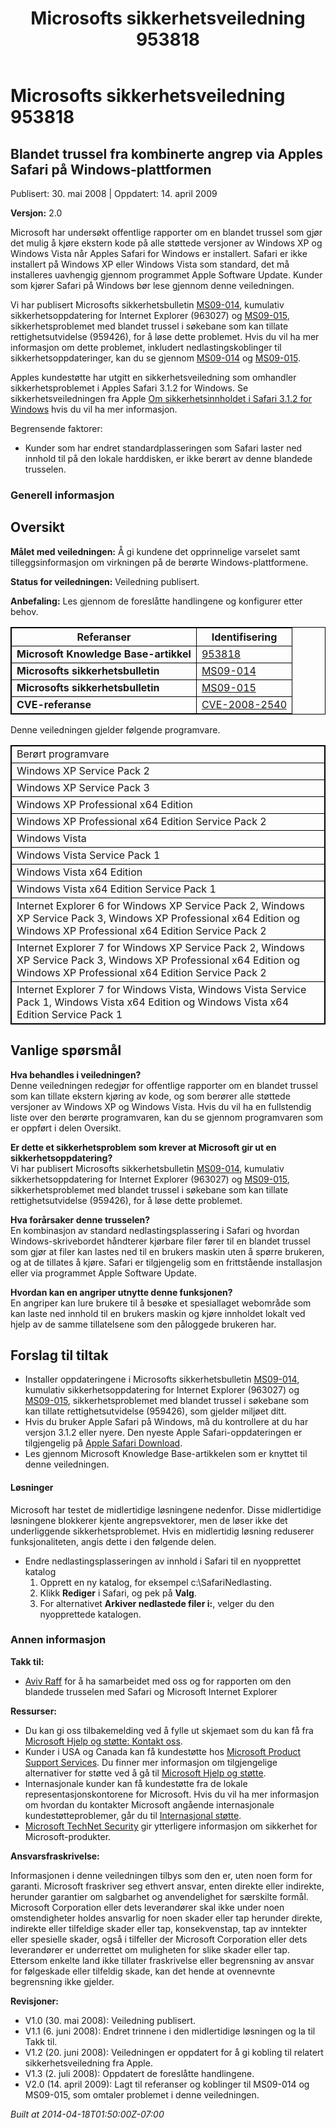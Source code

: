 ﻿---
title: Microsofts sikkerhetsveiledning 953818
TOCTitle: "953818"
ms:assetid: "953818"
ms:mtpsurl: https://technet.microsoft.com/nb-NO/library/953818(v=Security.10)
ms:contentKeyID: 61230838
ms.date: 04/18/2014
mtps_version: v=Security.10
ms.translationtype: HT
---

# Microsofts sikkerhetsveiledning 953818

## Blandet trussel fra kombinerte angrep via Apples Safari på Windows-plattformen

Publisert: 30. mai 2008 | Oppdatert: 14. april 2009

**Versjon:** 2.0

Microsoft har undersøkt offentlige rapporter om en blandet trussel som gjør det mulig å kjøre ekstern kode på alle støttede versjoner av Windows XP og Windows Vista når Apples Safari for Windows er installert. Safari er ikke installert på Windows XP eller Windows Vista som standard, det må installeres uavhengig gjennom programmet Apple Software Update. Kunder som kjører Safari på Windows bør lese gjennom denne veiledningen.

Vi har publisert Microsofts sikkerhetsbulletin [MS09-014](http://go.microsoft.com/fwlink/?linkid=146659), kumulativ sikkerhetsoppdatering for Internet Explorer (963027) og [MS09-015](http://go.microsoft.com/fwlink/?linkid=146803), sikkerhetsproblemet med blandet trussel i søkebane som kan tillate rettighetsutvidelse (959426), for å løse dette problemet. Hvis du vil ha mer informasjon om dette problemet, inkludert nedlastingskoblinger til sikkerhetsoppdateringer, kan du se gjennom [MS09-014](http://go.microsoft.com/fwlink/?linkid=146659) og [MS09-015](http://go.microsoft.com/fwlink/?linkid=146803).

Apples kundestøtte har utgitt en sikkerhetsveiledning som omhandler sikkerhetsproblemet i Apples Safari 3.1.2 for Windows. Se sikkerhetsveiledningen fra Apple [Om sikkerhetsinnholdet i Safari 3.1.2 for Windows](http://support.apple.com/kb/ht2092) hvis du vil ha mer informasjon.

Begrensende faktorer:

  - Kunder som har endret standardplasseringen som Safari laster ned innhold til på den lokale harddisken, er ikke berørt av denne blandede trusselen.

### Generell informasjon

## Oversikt

**Målet med veiledningen:** Å gi kundene det opprinnelige varselet samt tilleggsinformasjon om virkningen på de berørte Windows-plattformene.

**Status for veiledningen:** Veiledning publisert.

**Anbefaling:** Les gjennom de foreslåtte handlingene og konfigurer etter behov.

<table style="border:1px solid black;">
<thead>
<tr class="header">
<th style="border:1px solid black;">Referanser</th>
<th style="border:1px solid black;">Identifisering</th>
</tr>
</thead>
<tbody>
<tr class="odd">
<td style="border:1px solid black;"><strong>Microsoft Knowledge Base-artikkel</strong></td>
<td style="border:1px solid black;"><a href="http://support.microsoft.com/kb/953818">953818</a></td>
</tr>
<tr class="even">
<td style="border:1px solid black;"><strong>Microsofts sikkerhetsbulletin</strong></td>
<td style="border:1px solid black;"><a href="http://go.microsoft.com/fwlink/?linkid=146659">MS09-014</a></td>
</tr>
<tr class="odd">
<td style="border:1px solid black;"><strong>Microsofts sikkerhetsbulletin</strong></td>
<td style="border:1px solid black;"><a href="http://go.microsoft.com/fwlink/?linkid=146803">MS09-015</a></td>
</tr>
<tr class="even">
<td style="border:1px solid black;"><strong>CVE-referanse</strong></td>
<td style="border:1px solid black;"><a href="http://www.cve.mitre.org/cgi-bin/cvename.cgi?name=cve-2008-2540">CVE-2008-2540</a></td>
</tr>
</tbody>
</table>


Denne veiledningen gjelder følgende programvare.

<table style="border:1px solid black;">
<tbody>
<tr class="odd">
<td style="border:1px solid black;">Berørt programvare</td>
</tr>
<tr class="even">
<td style="border:1px solid black;">Windows XP Service Pack 2</td>
</tr>
<tr class="odd">
<td style="border:1px solid black;">Windows XP Service Pack 3</td>
</tr>
<tr class="even">
<td style="border:1px solid black;">Windows XP Professional x64 Edition</td>
</tr>
<tr class="odd">
<td style="border:1px solid black;">Windows XP Professional x64 Edition Service Pack 2</td>
</tr>
<tr class="even">
<td style="border:1px solid black;">Windows Vista</td>
</tr>
<tr class="odd">
<td style="border:1px solid black;">Windows Vista Service Pack 1</td>
</tr>
<tr class="even">
<td style="border:1px solid black;">Windows Vista x64 Edition</td>
</tr>
<tr class="odd">
<td style="border:1px solid black;">Windows Vista x64 Edition Service Pack 1</td>
</tr>
<tr class="even">
<td style="border:1px solid black;">Internet Explorer 6 for Windows XP Service Pack 2, Windows XP Service Pack 3, Windows XP Professional x64 Edition og Windows XP Professional x64 Edition Service Pack 2</td>
</tr>
<tr class="odd">
<td style="border:1px solid black;">Internet Explorer 7 for Windows XP Service Pack 2, Windows XP Service Pack 3, Windows XP Professional x64 Edition og Windows XP Professional x64 Edition Service Pack 2</td>
</tr>
<tr class="even">
<td style="border:1px solid black;">Internet Explorer 7 for Windows Vista, Windows Vista Service Pack 1, Windows Vista x64 Edition og Windows Vista x64 Edition Service Pack 1</td>
</tr>
</tbody>
</table>


## Vanlige spørsmål

**Hva behandles i veiledningen?**  
Denne veiledningen redegjør for offentlige rapporter om en blandet trussel som kan tillate ekstern kjøring av kode, og som berører alle støttede versjoner av Windows XP og Windows Vista. Hvis du vil ha en fullstendig liste over den berørte programvaren, kan du se gjennom programvaren som er oppført i delen Oversikt.

**Er dette et sikkerhetsproblem som krever at Microsoft gir ut en sikkerhetsoppdatering?**  
Vi har publisert Microsofts sikkerhetsbulletin [MS09-014](http://go.microsoft.com/fwlink/?linkid=146659), kumulativ sikkerhetsoppdatering for Internet Explorer (963027) og [MS09-015](http://go.microsoft.com/fwlink/?linkid=146803), sikkerhetsproblemet med blandet trussel i søkebane som kan tillate rettighetsutvidelse (959426), for å løse dette problemet.

**Hva forårsaker denne trusselen?**  
En kombinasjon av standard nedlastingsplassering i Safari og hvordan Windows-skrivebordet håndterer kjørbare filer fører til en blandet trussel som gjør at filer kan lastes ned til en brukers maskin uten å spørre brukeren, og at de tillates å kjøre. Safari er tilgjengelig som en frittstående installasjon eller via programmet Apple Software Update.

**Hvordan kan en angriper utnytte denne funksjonen?**  
En angriper kan lure brukere til å besøke et spesiallaget webområde som kan laste ned innhold til en brukers maskin og kjøre innholdet lokalt ved hjelp av de samme tillatelsene som den påloggede brukeren har.

## Forslag til tiltak

  - Installer oppdateringene i Microsofts sikkerhetsbulletin [MS09-014](http://go.microsoft.com/fwlink/?linkid=146659), kumulativ sikkerhetsoppdatering for Internet Explorer (963027) og [MS09-015](http://go.microsoft.com/fwlink/?linkid=146803), sikkerhetsproblemet med blandet trussel i søkebane som kan tillate rettighetsutvidelse (959426), som gjelder miljøet ditt.
  - Hvis du bruker Apple Safari på Windows, må du kontrollere at du har versjon 3.1.2 eller nyere. Den nyeste Apple Safari-oppdateringen er tilgjengelig på [Apple Safari Download](http://www.apple.com/safari/download/).
  - Les gjennom Microsoft Knowledge Base-artikkelen som er knyttet til denne veiledningen.

#### Løsninger

Microsoft har testet de midlertidige løsningene nedenfor. Disse midlertidige løsningene blokkerer kjente angrepsvektorer, men de løser ikke det underliggende sikkerhetsproblemet. Hvis en midlertidig løsning reduserer funksjonaliteten, angis dette i den følgende delen.

  - Endre nedlastingsplasseringen av innhold i Safari til en nyopprettet katalog
    1.  Opprett en ny katalog, for eksempel c:\\SafariNedlasting.
    2.  Klikk **Rediger** i Safari, og pek på **Valg**.
    3.  For alternativet **Arkiver nedlastede filer i:**, velger du den nyopprettede katalogen.

### Annen informasjon

**Takk til:**

  - [Aviv Raff](http://aviv.raffon.net/) for å ha samarbeidet med oss og for rapporten om den blandede trusselen med Safari og Microsoft Internet Explorer

**Ressurser:**

  - Du kan gi oss tilbakemelding ved å fylle ut skjemaet som du kan få fra [Microsoft Hjelp og støtte: Kontakt oss](https://support.microsoft.com/common/survey.aspx?scid=sw;en;1257&amp;showpage=1&amp;ws=technet&amp;sd=tech).
  - Kunder i USA og Canada kan få kundestøtte hos [Microsoft Product Support Services](http://go.microsoft.com/fwlink/?linkid=21131). Du finner mer informasjon om tilgjengelige alternativer for støtte ved å gå til [Microsoft Hjelp og støtte](http://support.microsoft.com/).
  - Internasjonale kunder kan få kundestøtte fra de lokale representasjonskontorene for Microsoft. Hvis du vil ha mer informasjon om hvordan du kontakter Microsoft angående internasjonale kundestøtteproblemer, går du til [Internasjonal støtte](http://go.microsoft.com/fwlink/?linkid=21155).
  - [Microsoft TechNet Security](http://go.microsoft.com/fwlink/?linkid=21132) gir ytterligere informasjon om sikkerhet for Microsoft-produkter.

**Ansvarsfraskrivelse:**

Informasjonen i denne veiledningen tilbys som den er, uten noen form for garanti. Microsoft fraskriver seg ethvert ansvar, enten direkte eller indirekte, herunder garantier om salgbarhet og anvendelighet for særskilte formål. Microsoft Corporation eller dets leverandører skal ikke under noen omstendigheter holdes ansvarlig for noen skader eller tap herunder direkte, indirekte eller tilfeldige skader eller tap, konsekvenstap, tap av inntekter eller spesielle skader, også i tilfeller der Microsoft Corporation eller dets leverandører er underrettet om muligheten for slike skader eller tap. Ettersom enkelte land ikke tillater fraskrivelse eller begrensning av ansvar for følgeskade eller tilfeldig skade, kan det hende at ovennevnte begrensning ikke gjelder.

**Revisjoner:**

  - V1.0 (30. mai 2008): Veiledning publisert.
  - V1.1 (6. juni 2008): Endret trinnene i den midlertidige løsningen og la til Takk til.
  - V1.2 (20. juni 2008): Veiledningen er oppdatert for å gi kobling til relatert sikkerhetsveiledning fra Apple.
  - V1.3 (2. juli 2008): Oppdatert de foreslåtte handlingene.
  - V2.0 (14. april 2009): Lagt til referanser og koblinger til MS09-014 og MS09-015, som omtaler problemet i denne veiledningen.

*Built at 2014-04-18T01:50:00Z-07:00*

